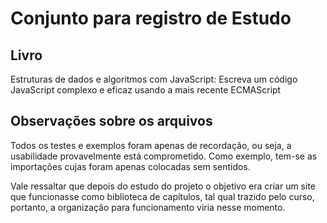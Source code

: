 # Conjunto para registro de Estudo

## Livro

Estruturas de dados e algoritmos com JavaScript: 
Escreva um código JavaScript complexo e eficaz usando a mais recente ECMAScript

## Observações sobre os arquivos

  Todos os testes e exemplos foram apenas de recordação, ou seja, a usabilidade
provavelmente está comprometido. Como exemplo, tem-se as importações cujas
foram apenas colocadas sem sentidos.

  Vale ressaltar que depois do estudo do projeto o objetivo era criar um site
que funcionasse como biblioteca de capítulos, tal qual trazido pelo curso, portanto,
a organização para funcionamento viria nesse momento.